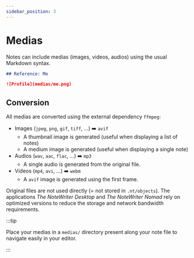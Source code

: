 ```yaml
---
sidebar_position: 3
---
```


# Medias

Notes can include medias (images, videos, audios) using the usual Markdown syntax.

```md
## Reference: Me

![Profile](medias/me.png)
```

## Conversion

All medias are converted using the external dependency `ffmpeg`:

* Images (`jpeg`, `png`, `gif`, `tiff`, ...) ➡️ `avif`
  * A thumbnail image is generated (useful when displaying a list of notes)
  * A medium image is generated (useful when displaying a single note)
* Audios (`wav`, `aac`, `flac`, ...) ➡️ `mp3`
  * A single audio is generated from the original file.
* Videos (`mp4`, `avi`, ...) ➡️ `webm`
  * A `avif` image is generated using the first frame.

Original files are not used directly (= not stored in `.nt/objects`). The applications _The NoteWriter Desktop_ and _The NoteWriter Nomad_ rely on optimized versions to reduce the storage and network bandwidth requirements.

:::tip

Place your medias in a `medias/` directory present along your note file to navigate easily in your editor.

:::
